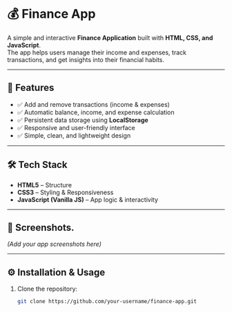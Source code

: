 # 💰 Finance App

A simple and interactive **Finance Application** built with **HTML, CSS, and JavaScript**.  
The app helps users manage their income and expenses, track transactions, and get insights into their financial habits.

---

## 🚀 Features

- ✅ Add and remove transactions (income & expenses)
- ✅ Automatic balance, income, and expense calculation
- ✅ Persistent data storage using **LocalStorage**
- ✅ Responsive and user-friendly interface
- ✅ Simple, clean, and lightweight design

---

## 🛠️ Tech Stack

- **HTML5** – Structure
- **CSS3** – Styling & Responsiveness
- **JavaScript (Vanilla JS)** – App logic & interactivity

---

## 📸 Screenshots.

_(Add your app screenshots here)_

---

## ⚙️ Installation & Usage

1. Clone the repository:
   ```bash
   git clone https://github.com/your-username/finance-app.git
   ```
